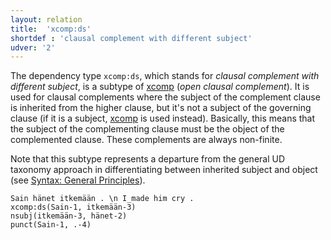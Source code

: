 ```yaml
---
layout: relation
title:  'xcomp:ds'
shortdef : 'clausal complement with different subject'
udver: '2'
---
```


The dependency type `xcomp:ds`, which stands for *clausal
complement with different subject*, is a subtype of [xcomp]() (*open clausal complement*).
It is used for clausal complements where the subject of the complement clause is inherited from the higher clause, but it's not a subject of the governing clause (if it is a subject, [xcomp]() is used instead). Basically, this means that the subject of the complementing clause must be the object of the complemented clause. These complements are always non-finite.

Note that this subtype represents a departure from the general UD
taxonomy approach in differentiating between inherited subject and object
(see [Syntax: General Principles](http://universaldependencies.org/u/overview/syntax.html#clausal-dependents)).

<!-- TODO The differences between types of verbal dependents, such as
`xcomp:ds`, are thoroughly discussed in Section
[verbal](#sec-verbal). -->

<!-- fname:iccomp.pdf -->
~~~ sdparse
Sain hänet itkemään . \n I_made him cry .
xcomp:ds(Sain-1, itkemään-3)
nsubj(itkemään-3, hänet-2)
punct(Sain-1, .-4)
~~~
<!-- Interlanguage links updated Po 11. listopadu 2024, 20:11:31 CET -->
